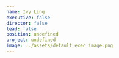 ```yaml
---
name: Ivy Ling
executive: false
director: false
lead: false
position: undefined
project: undefined
image: ../assets/default_exec_image.png
---
```

